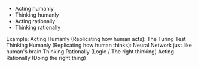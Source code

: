 - Acting humanly
- Thinking humanly
- Acting rationally
- Thinking rationally

Example:
Acting Humanly (Replicating how human acts): The Turing Test 
Thinking Humanly (Replicating how human thinks): Neural Network just like human's brain
Thinking Rationally (Logic / The right thinking)
Acting Rationally (Doing the right thing)